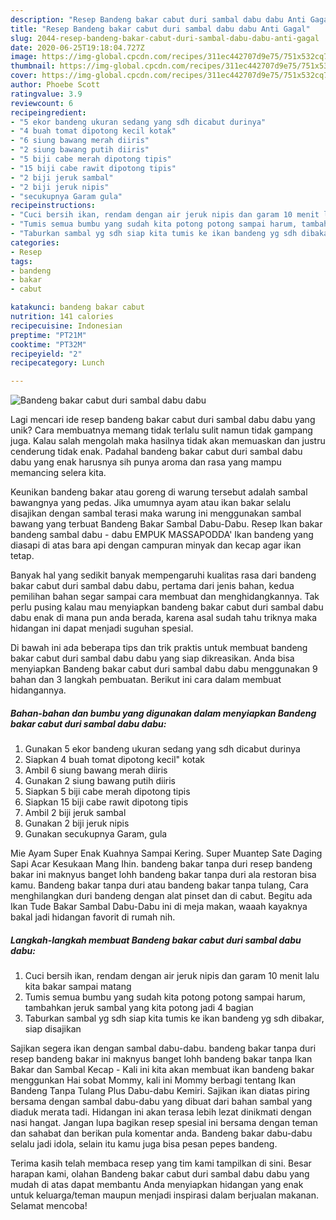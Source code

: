 ```yaml
---
description: "Resep Bandeng bakar cabut duri sambal dabu dabu Anti Gagal"
title: "Resep Bandeng bakar cabut duri sambal dabu dabu Anti Gagal"
slug: 2044-resep-bandeng-bakar-cabut-duri-sambal-dabu-dabu-anti-gagal
date: 2020-06-25T19:18:04.727Z
image: https://img-global.cpcdn.com/recipes/311ec442707d9e75/751x532cq70/bandeng-bakar-cabut-duri-sambal-dabu-dabu-foto-resep-utama.jpg
thumbnail: https://img-global.cpcdn.com/recipes/311ec442707d9e75/751x532cq70/bandeng-bakar-cabut-duri-sambal-dabu-dabu-foto-resep-utama.jpg
cover: https://img-global.cpcdn.com/recipes/311ec442707d9e75/751x532cq70/bandeng-bakar-cabut-duri-sambal-dabu-dabu-foto-resep-utama.jpg
author: Phoebe Scott
ratingvalue: 3.9
reviewcount: 6
recipeingredient:
- "5 ekor bandeng ukuran sedang yang sdh dicabut durinya"
- "4 buah tomat dipotong kecil kotak"
- "6 siung bawang merah diiris"
- "2 siung bawang putih diiris"
- "5 biji cabe merah dipotong tipis"
- "15 biji cabe rawit dipotong tipis"
- "2 biji jeruk sambal"
- "2 biji jeruk nipis"
- "secukupnya Garam gula"
recipeinstructions:
- "Cuci bersih ikan, rendam dengan air jeruk nipis dan garam 10 menit lalu kita bakar sampai matang"
- "Tumis semua bumbu yang sudah kita potong potong sampai harum, tambahkan jeruk sambal yang kita potong jadi 4 bagian"
- "Taburkan sambal yg sdh siap kita tumis ke ikan bandeng yg sdh dibakar, siap disajikan"
categories:
- Resep
tags:
- bandeng
- bakar
- cabut

katakunci: bandeng bakar cabut 
nutrition: 141 calories
recipecuisine: Indonesian
preptime: "PT21M"
cooktime: "PT32M"
recipeyield: "2"
recipecategory: Lunch

---
```



![Bandeng bakar cabut duri sambal dabu dabu](https://img-global.cpcdn.com/recipes/311ec442707d9e75/751x532cq70/bandeng-bakar-cabut-duri-sambal-dabu-dabu-foto-resep-utama.jpg)

Lagi mencari ide resep bandeng bakar cabut duri sambal dabu dabu yang unik? Cara membuatnya memang tidak terlalu sulit namun tidak gampang juga. Kalau salah mengolah maka hasilnya tidak akan memuaskan dan justru cenderung tidak enak. Padahal bandeng bakar cabut duri sambal dabu dabu yang enak harusnya sih punya aroma dan rasa yang mampu memancing selera kita.

Keunikan bandeng bakar atau goreng di warung tersebut adalah sambal bawangnya yang pedas. Jika umumnya ayam atau ikan bakar selalu disajikan dengan sambal terasi maka warung ini menggunakan sambal bawang yang terbuat Bandeng Bakar Sambal Dabu-Dabu. Resep Ikan bakar bandeng sambal dabu - dabu EMPUK MASSAPODDA&#39; Ikan bandeng yang diasapi di atas bara api dengan campuran minyak dan kecap agar ikan tetap.

Banyak hal yang sedikit banyak mempengaruhi kualitas rasa dari bandeng bakar cabut duri sambal dabu dabu, pertama dari jenis bahan, kedua pemilihan bahan segar sampai cara membuat dan menghidangkannya. Tak perlu pusing kalau mau menyiapkan bandeng bakar cabut duri sambal dabu dabu enak di mana pun anda berada, karena asal sudah tahu triknya maka hidangan ini dapat menjadi suguhan spesial.


Di bawah ini ada beberapa tips dan trik praktis untuk membuat bandeng bakar cabut duri sambal dabu dabu yang siap dikreasikan. Anda bisa menyiapkan Bandeng bakar cabut duri sambal dabu dabu menggunakan 9 bahan dan 3 langkah pembuatan. Berikut ini cara dalam membuat hidangannya.

<!--inarticleads1-->

##### Bahan-bahan dan bumbu yang digunakan dalam menyiapkan Bandeng bakar cabut duri sambal dabu dabu:

1. Gunakan 5 ekor bandeng ukuran sedang yang sdh dicabut durinya
1. Siapkan 4 buah tomat dipotong kecil&#34; kotak
1. Ambil 6 siung bawang merah diiris
1. Gunakan 2 siung bawang putih diiris
1. Siapkan 5 biji cabe merah dipotong tipis
1. Siapkan 15 biji cabe rawit dipotong tipis
1. Ambil 2 biji jeruk sambal
1. Gunakan 2 biji jeruk nipis
1. Gunakan secukupnya Garam, gula


Mie Ayam Super Enak Kuahnya Sampai Kering. Super Muantep Sate Daging Sapi Acar Kesukaan Mang Ihin. bandeng bakar tanpa duri resep bandeng bakar ini maknyus banget lohh bandeng bakar tanpa duri ala restoran bisa kamu. Bandeng bakar tanpa duri atau bandeng bakar tanpa tulang, Cara menghilangkan duri bandeng dengan alat pinset dan di cabut. Begitu ada Ikan Tude Bakar Sambal Dabu-Dabu ini di meja makan, waaah kayaknya bakal jadi hidangan favorit di rumah nih. 

<!--inarticleads2-->

##### Langkah-langkah membuat Bandeng bakar cabut duri sambal dabu dabu:

1. Cuci bersih ikan, rendam dengan air jeruk nipis dan garam 10 menit lalu kita bakar sampai matang
1. Tumis semua bumbu yang sudah kita potong potong sampai harum, tambahkan jeruk sambal yang kita potong jadi 4 bagian
1. Taburkan sambal yg sdh siap kita tumis ke ikan bandeng yg sdh dibakar, siap disajikan


Sajikan segera ikan dengan sambal dabu-dabu. bandeng bakar tanpa duri resep bandeng bakar ini maknyus banget lohh bandeng bakar tanpa Ikan Bakar dan Sambal Kecap - Kali ini kita akan membuat ikan bandeng bakar menggunkan Hai sobat Mommy, kali ini Mommy berbagi tentang Ikan Bandeng Tanpa Tulang Plus Dabu-dabu Kemiri. Sajikan ikan diatas piring bersama dengan sambal dabu-dabu yang dibuat dari bahan sambal yang diaduk merata tadi. Hidangan ini akan terasa lebih lezat dinikmati dengan nasi hangat. Jangan lupa bagikan resep spesial ini bersama dengan teman dan sahabat dan berikan pula komentar anda. Bandeng bakar dabu-dabu selalu jadi idola, selain itu kamu juga bisa pesan pepes bandeng. 

Terima kasih telah membaca resep yang tim kami tampilkan di sini. Besar harapan kami, olahan Bandeng bakar cabut duri sambal dabu dabu yang mudah di atas dapat membantu Anda menyiapkan hidangan yang enak untuk keluarga/teman maupun menjadi inspirasi dalam berjualan makanan. Selamat mencoba!
